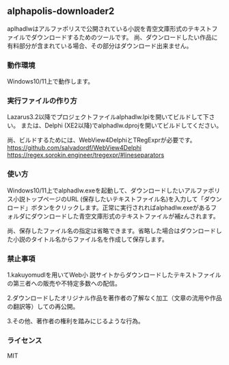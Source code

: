 ## alphapolis-downloader2

aplhadlwはアルファポリスで公開されている小説を青空文庫形式のテキストファイルでダウンロードするためのツールです。
尚、ダウンロードしたい作品に有料部分が含まれている場合、その部分はダウンロード出来ません。

### 動作環境
Windows10/11上で動作します。

### 実行ファイルの作り方
Lazarus3.2以降でプロジェクトファイルalphadlw.lpiを開いてビルドして下さい。
または、Delphi (XE2以降)でalphadlw.dprojを開いてビルドしてください。

尚、ビルドするためには、WebView4DelphiとTRegExprが必要です。
https://github.com/salvadordf/WebView4Delphi
https://regex.sorokin.engineer/tregexpr/#lineseparators

### 使い方
Windows10/11上でalphadlw.exeを起動して、ダウンロードしたいアルファポリス小説トップページのURL (保存したいテキストファイル名)を入力して「ダウンロード」ボタンをクリックします。正常に実行されればalphadlw.exeがあるフォルダにダウンロードした青空文庫形式のテキストファイルが補zんされます。

尚、保存したファイル名の指定は省略できます。省略した場合はダウンロードした小説のタイトル名からファイル名を作成して保存します。


### 禁止事項
1.kakuyomudlを用いてWeb小 説サイトからダウンロードしたテキストファイルの第三者への販売や不特定多数への配信。 

2.ダウンロードしたオリジナル作品を著作者の了解なく加工（文章の流用や作品の翻訳等）しての再公開。 

3.その他、著作者の権利を踏みにじるような行為。 


### ライセンス
MIT
